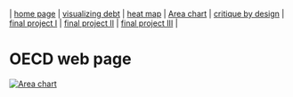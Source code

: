 | [home page](https://varshithams.github.io/portfolio/) | [visualizing debt](visualizing-government-debt) | [heat map](heat-map) | [Area chart](area-chart) | [critique by design](critique-by-design) | [final project I](final-project-part-one) | [final project II](final-project-part-two) | [final project III](final-project-part-three) |

# OECD web page

<div class='tableauPlaceholder' id='viz1706558561123' style='position: relative'><noscript><a href='#'><img alt='Area chart ' src='https:&#47;&#47;public.tableau.com&#47;static&#47;images&#47;Ta&#47;Tableauworksheet1_17065577865330&#47;Areachart&#47;1_rss.png' style='border: none' /></a></noscript><object class='tableauViz'  style='display:none;'><param name='host_url' value='https%3A%2F%2Fpublic.tableau.com%2F' /> <param name='embed_code_version' value='3' /> <param name='site_root' value='' /><param name='name' value='Tableauworksheet1_17065577865330&#47;Areachart' /><param name='tabs' value='no' /><param name='toolbar' value='yes' /><param name='static_image' value='https:&#47;&#47;public.tableau.com&#47;static&#47;images&#47;Ta&#47;Tableauworksheet1_17065577865330&#47;Areachart&#47;1.png' /> <param name='animate_transition' value='yes' /><param name='display_static_image' value='yes' /><param name='display_spinner' value='yes' /><param name='display_overlay' value='yes' /><param name='display_count' value='yes' /><param name='language' value='en-US' /><param name='filter' value='publish=yes' /></object></div> 
<script type='text/javascript'>   
  var divElement = document.getElementById('viz1706558561123');  
  var vizElement = divElement.getElementsByTagName('object')[0];   
  vizElement.style.width='100%';vizElement.style.height=(divElement.offsetWidth*0.75)+'px';   
  var scriptElement = document.createElement('script');        
  scriptElement.src = 'https://public.tableau.com/javascripts/api/viz_v1.js'; 
  vizElement.parentNode.insertBefore(scriptElement, vizElement);        
</script>
